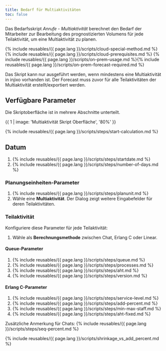 ```yaml
---
title: Bedarf für Multiaktivitäten
toc: false
---
```


Das Bedarfsskript *Anrufe - Multiaktivität* berechnet den Bedarf der Mitarbeiter zur Bearbeitung des prognostizierten Volumens für jede Teilaktivität, um eine Multiaktivität zu planen.

{% include reusables/{{ page.lang }}/scripts/cloud-special-method.md %}
{% include reusables/{{ page.lang }}/scripts/cloud-prerequisites.md %}
{% include reusables/{{ page.lang }}/scripts/on-prem-usage.md %}{% include reusables/{{ page.lang }}/scripts/on-prem-forecast-required.md %}

Das Skript kann nur ausgeführt werden, wenn mindestens eine Multiaktivität in injixo vorhanden ist. Der Forecast muss zuvor für alle Teilaktivitäten der Multiaktivität erstellt/exportiert werden.  

## Verfügbare Parameter

Die Skriptoberfläche ist in mehrere Abschnitte unterteilt.  

{{ 1 | image: 'Multiaktivität Skript Oberfläche', '80%' }}

{% include reusables/{{ page.lang }}/scripts/steps/start-calculation.md %}

## Datum

1. {% include reusables/{{ page.lang }}/scripts/steps/startdate.md %}
2. {% include reusables/{{ page.lang }}/scripts/steps/number-of-days.md %}

### Planungseinheiten-Parameter

1. {% include reusables/{{ page.lang }}/scripts/steps/planunit.md %}
2. Wähle eine **Multiaktivität**. Der Dialog zeigt weitere Eingabefelder für deren Teilaktivitäten.

### Teilaktivität

Konfiguriere diese Parameter für jede Teilaktivität:  

1. Wähle als **Berechnungsmethode** zwischen Chat, Erlang C oder Linear.

#### Queue-Parameter

1. {% include reusables/{{ page.lang }}/scripts/steps/queue.md %}
2. {% include reusables/{{ page.lang }}/scripts/steps/processes.md %}
3. {% include reusables/{{ page.lang }}/scripts/steps/aht.md %}
4. {% include reusables/{{ page.lang }}/scripts/steps/version.md %}

#### Erlang C-Parameter

1. {% include reusables/{{ page.lang }}/scripts/steps/service-level.md %}
2. {% include reusables/{{ page.lang }}/scripts/steps/add-percent.md %}
3. {% include reusables/{{ page.lang }}/scripts/steps/min-max-staff.md %}
4. {% include reusables/{{ page.lang }}/scripts/steps/aht-fixed.md %}

Zusätzliche Anmerkung für Chats: {% include reusables/{{ page.lang }}/scripts/steps/seq-percent.md %}

{% include reusables/{{ page.lang }}/scripts/shrinkage_vs_add_percent.md %}

